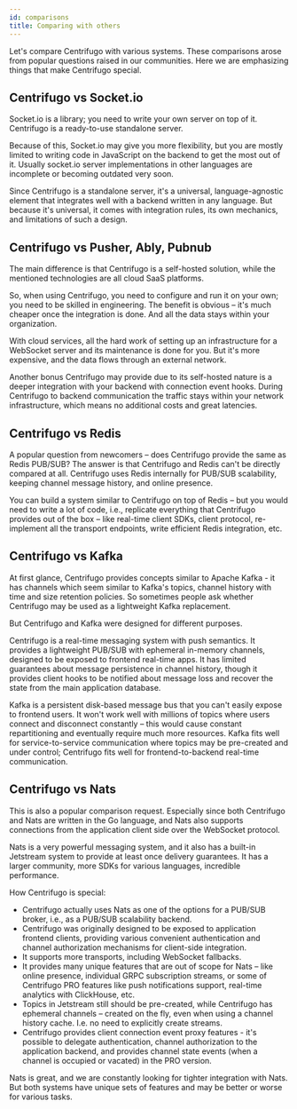 ```yaml
---
id: comparisons
title: Comparing with others
---
```


Let's compare Centrifugo with various systems. These comparisons arose from popular questions raised in our communities. Here we are emphasizing things that make Centrifugo special.

## Centrifugo vs Socket.io

Socket.io is a library; you need to write your own server on top of it. Centrifugo is a ready-to-use standalone server.

Because of this, Socket.io may give you more flexibility, but you are mostly limited to writing code in JavaScript on the backend to get the most out of it. Usually socket.io server implementations in other languages are incomplete or becoming outdated very soon.

Since Centrifugo is a standalone server, it's a universal, language-agnostic element that integrates well with a backend written in any language. But because it's universal, it comes with integration rules, its own mechanics, and limitations of such a design.

## Centrifugo vs Pusher, Ably, Pubnub

The main difference is that Centrifugo is a self-hosted solution, while the mentioned technologies are all cloud SaaS platforms.

So, when using Centrifugo, you need to configure and run it on your own; you need to be skilled in engineering. The benefit is obvious – it's much cheaper once the integration is done. And all the data stays within your organization.

With cloud services, all the hard work of setting up an infrastructure for a WebSocket server and its maintenance is done for you. But it's more expensive, and the data flows through an external network.

Another bonus Centrifugo may provide due to its self-hosted nature is a deeper integration with your backend with connection event hooks. During Centrifugo to backend communication the traffic stays within your network infrastructure, which means no additional costs and great latencies.

## Centrifugo vs Redis

A popular question from newcomers – does Centrifugo provide the same as Redis PUB/SUB? The answer is that Centrifugo and Redis can't be directly compared at all. Centrifugo uses Redis internally for PUB/SUB scalability, keeping channel message history, and online presence.

You can build a system similar to Centrifugo on top of Redis – but you would need to write a lot of code, i.e., replicate everything that Centrifugo provides out of the box – like real-time client SDKs, client protocol, re-implement all the transport endpoints, write efficient Redis integration, etc.

## Centrifugo vs Kafka

At first glance, Centrifugo provides concepts similar to Apache Kafka - it has channels which seem similar to Kafka's topics, channel history with time and size retention policies. So sometimes people ask whether Centrifugo may be used as a lightweight Kafka replacement.

But Centrifugo and Kafka were designed for different purposes.

Centrifugo is a real-time messaging system with push semantics. It provides a lightweight PUB/SUB with ephemeral in-memory channels, designed to be exposed to frontend real-time apps. It has limited guarantees about message persistence in channel history, though it provides client hooks to be notified about message loss and recover the state from the main application database.

Kafka is a persistent disk-based message bus that you can't easily expose to frontend users. It won't work well with millions of topics where users connect and disconnect constantly – this would cause constant repartitioning and eventually require much more resources. Kafka fits well for service-to-service communication where topics may be pre-created and under control; Centrifugo fits well for frontend-to-backend real-time communication.

## Centrifugo vs Nats

This is also a popular comparison request. Especially since both Centrifugo and Nats are written in the Go language, and Nats also supports connections from the application client side over the WebSocket protocol.

Nats is a very powerful messaging system, and it also has a built-in Jetstream system to provide at least once delivery guarantees. It has a larger community, more SDKs for various languages, incredible performance.

How Centrifugo is special:

* Centrifugo actually uses Nats as one of the options for a PUB/SUB broker, i.e., as a PUB/SUB scalability backend.
* Centrifugo was originally designed to be exposed to application frontend clients, providing various convenient authentication and channel authorization mechanisms for client-side integration.
* It supports more transports, including WebSocket fallbacks.
* It provides many unique features that are out of scope for Nats – like online presence, individual GRPC subscription streams, or some of Centrifugo PRO features like push notifications support, real-time analytics with ClickHouse, etc.
* Topics in Jetstream still should be pre-created, while Centrifugo has ephemeral channels – created on the fly, even when using a channel history cache. I.e. no need to explicitly create streams.
* Centrifugo provides client connection event proxy features - it's possible to delegate authentication, channel authorization to the application backend, and provides channel state events (when a channel is occupied or vacated) in the PRO version.

Nats is great, and we are constantly looking for tighter integration with Nats. But both systems have unique sets of features and may be better or worse for various tasks.

